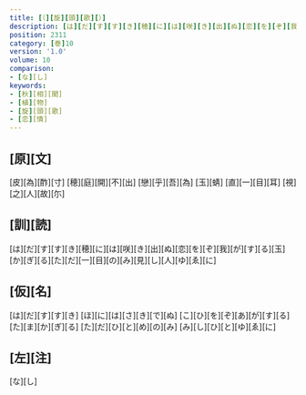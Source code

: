 ```yaml
---
title: [（][旋][頭][歌][）]
description: [は][だ][す][す][き][穂][に][は][咲][き][出][ぬ][恋][を][ぞ][我][が][す][る][玉][か][ぎ][る][た][だ][一][目][の][み][見][し][人][ゆ][ゑ][に]
position: 2311
category: [巻]10
version: '1.0'
volume: 10
comparison:
- [な][し]
keywords:
- [秋][相][聞]
- [植][物]
- [旋][頭][歌]
- [恋][情]
---
```


## [原][文]

[皮][為][酢][寸] [穂][庭][開][不][出] [戀][乎][吾][為] [玉][蜻] [直][一][目][耳] [視][之][人][故][尓]

## [訓][読]

[は][だ][す][す][き][穂][に][は][咲][き][出][ぬ][恋][を][ぞ][我][が][す][る][玉][か][ぎ][る][た][だ][一][目][の][み][見][し][人][ゆ][ゑ][に]

## [仮][名]

[は][だ][す][す][き] [ほ][に][は][さ][き][で][ぬ] [こ][ひ][を][ぞ][あ][が][す][る] [た][ま][か][ぎ][る] [た][だ][ひ][と][め][の][み] [み][し][ひ][と][ゆ][ゑ][に]

## [左][注]

[な][し]
